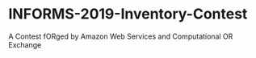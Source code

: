 # INFORMS-2019-Inventory-Contest
A Contest fORged by Amazon Web Services and Computational OR Exchange
